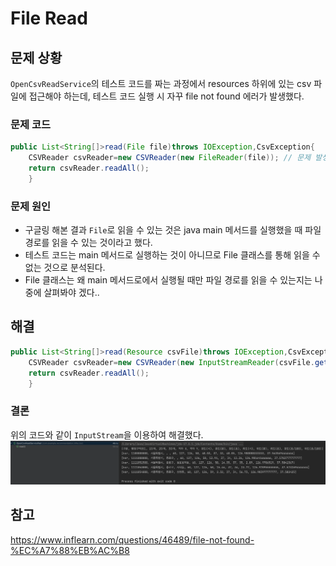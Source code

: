 # File Read

## 문제 상황

`OpenCsvReadService`의 테스트 코드를 짜는 과정에서 resources 하위에 있는 csv 파일에 접근해야 하는데, 테스트 코드 실행 시 자꾸 file not found 에러가 발생했다.

### 문제 코드

```java
public List<String[]>read(File file)throws IOException,CsvException{
	CSVReader csvReader=new CSVReader(new FileReader(file)); // 문제 발생
	return csvReader.readAll();
	}
```

### 문제 원인

- 구글링 해본 결과 `File`로 읽을 수 있는 것은 java main 메서드를 실행했을 때 파일 경로를 읽을 수 있는 것이라고 했다.
- 테스트 코드는 main 메서드로 실행하는 것이 아니므로 File 클래스를 통해 읽을 수 없는 것으로 분석된다.
- File 클래스는 왜 main 메서드로에서 실행될 때만 파일 경로를 읽을 수 있는지는 나중에 살펴봐야 겠다..

## 해결

```java
public List<String[]>read(Resource csvFile)throws IOException,CsvException{
	CSVReader csvReader=new CSVReader(new InputStreamReader(csvFile.getInputStream()));
	return csvReader.readAll();
	}
```

### 결론

위의 코드와 같이 `InputStream`을 이용하여 해결했다.
![](photo/OpenCsvReadServiceTest_success.png)

## 참고

https://www.inflearn.com/questions/46489/file-not-found-%EC%A7%88%EB%AC%B8